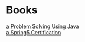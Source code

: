 # Books

[a Problem Solving Using Java](ProblemSolvingUsingJava.md)  
[a Spring5 Certification](Spring5Ceritifcation.md)

